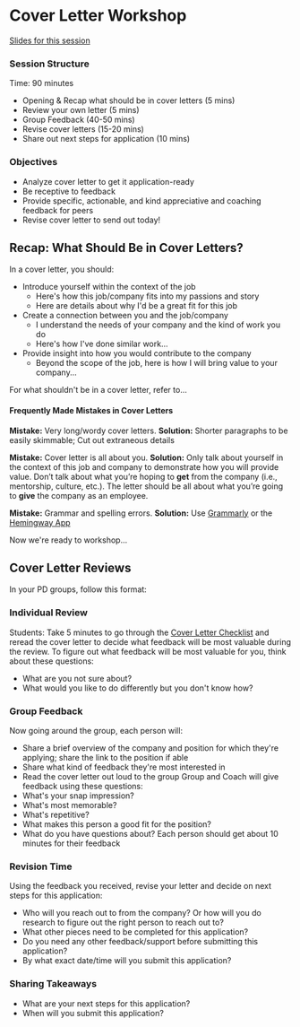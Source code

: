 # Cover Letter Workshop

[Slides for this session](https://docs.google.com/presentation/d/16WIW5ERLI_tP1SNl0JcgOnv23Vzd7EYCFrmMDqijzR4/edit?usp=sharing)

### Session Structure
Time: 90 minutes

* Opening & Recap what should be in cover letters (5 mins)
* Review your own letter (5 mins)
* Group Feedback (40-50 mins)
* Revise cover letters (15-20 mins)
* Share out next steps for application (10 mins)

### Objectives
* Analyze cover letter to get it application-ready
* Be receptive to feedback
* Provide specific, actionable, and kind appreciative and coaching feedback for peers
* Revise cover letter to send out today!

## Recap: What Should Be in Cover Letters?
In a cover letter, you should:

* Introduce yourself within the context of the job
    * Here's how this job/company fits into my passions and story
    * Here are details about why I'd be a great fit for this job
* Create a connection between you and the job/company
    * I understand the needs of your company and the kind of work you do
    * Here's how I've done similar work...
* Provide insight into how you would contribute to the company
    * Beyond the scope of the job, here is how I will bring value to your company...
    
For what shouldn't be in a cover letter, refer to...
#### Frequently Made Mistakes in Cover Letters

**Mistake:** Very long/wordy cover letters. **Solution:** Shorter paragraphs to be easily skimmable; Cut out extraneous details 

**Mistake:** Cover letter is all about you. **Solution:** Only talk about yourself in the context of this job and company to demonstrate how you will provide value. Don’t talk about what you’re hoping to **get** from the company (i.e., mentorship, culture, etc.). The letter should be all about what you’re going to **give** the company as an employee.

**Mistake:** Grammar and spelling errors. **Solution:** Use [Grammarly](https://www.grammarly.com/) or the [Hemingway App](http://www.hemingwayapp.com/) 
    
Now we're ready to workshop...
 
## Cover Letter Reviews
In your PD groups, follow this format:

### Individual Review
Students: Take 5 minutes to go through the [Cover Letter Checklist](https://github.com/turingschool/career-development-curriculum/blob/master/module_four/cover_letter_checklist.md) and reread the cover letter to decide what feedback will be most valuable during the review. To figure out what feedback will be most valuable for you, think about these questions:
   * What are you not sure about?
   * What would you like to do differently but you don't know how?

### Group Feedback
Now going around the group, each person will:
   * Share a brief overview of the company and position for which they're applying; share the link to the position if able
   * Share what kind of feedback they're most interested in
   * Read the cover letter out loud to the group
Group and Coach will give feedback using these questions:
   * What's your snap impression?
   * What's most memorable?
   * What's repetitive? 
   * What makes this person a good fit for the position?
   * What do you have questions about?
Each person should get about 10 minutes for their feedback

### Revision Time
Using the feedback you received, revise your letter and decide on next steps for this application:

* Who will you reach out to from the company? Or how will you do research to figure out the right person to reach out to?
* What other pieces need to be completed for this application?
* Do you need any other feedback/support before submitting this application?
* By what exact date/time will you submit this application?

### Sharing Takeaways
* What are your next steps for this application?
* When will you submit this application?
